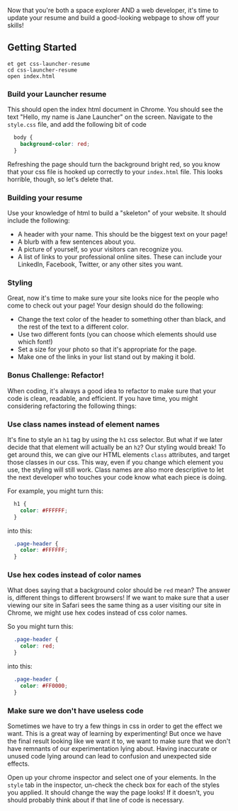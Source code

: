 Now that you're both a space explorer AND a web developer, it's time to update your resume and build a good-looking webpage to show off your skills!

## Getting Started
```no-highlight
et get css-launcher-resume
cd css-launcher-resume
open index.html
```

### Build your Launcher resume

This should open the index html document in Chrome. You should see the text "Hello, my name is Jane Launcher" on the screen. Navigate to the `style.css` file, and add the following bit of code

```css
  body {
    background-color: red;
  }
```

Refreshing the page should turn the background bright red, so you know that your css file is hooked up correctly to your `index.html` file. This looks horrible, though, so let's delete that.

### Building your resume
Use your knowledge of html to build a "skeleton" of your website. It should include the following:

* A header with your name. This should be the biggest text on your page!
* A blurb with a few sentences about you.
* A picture of yourself, so your visitors can recognize you.
* A list of links to your professional online sites. These can include your LinkedIn, Facebook, Twitter, or any other sites you want.

### Styling
Great, now it's time to make sure your site looks nice for the people who come to check out your page! Your design should do the following:

* Change the text color of the header to something other than black, and the rest of the text to a different color.
* Use two different fonts (you can choose which elements should use which font!)
* Set a size for your photo so that it's appropriate for the page.
* Make one of the links in your list stand out by making it bold.

### Bonus Challenge: Refactor!
When coding, it's always a good idea to refactor to make sure that your code is clean, readable, and efficient. If you have time, you might considering refactoring the following things:

### Use class names instead of element names
It's fine to style an `h1` tag by using the `h1` css selector. But what if we later decide that that element will actually be an `h2`? Our styling would break! To get around this, we can give our HTML elements `class` attributes, and target those classes in our css. This way, even if you change which element you use, the styling will still work. Class names are also more descriptive to let the next developer who touches your code know what each piece is doing.

For example, you might turn this:

```css
  h1 {
    color: #FFFFFF;
  }
```

into this:

```css
  .page-header {
    color: #FFFFFF;
  }
```

### Use hex codes instead of color names
What does saying that a background color should be `red` mean? The answer is, different things to different browsers! If we want to make sure that a user viewing our site in Safari sees the same thing as a user visiting our site in Chrome, we might use hex codes instead of css color names.

So you might turn this:

```css
  .page-header {
    color: red;
  }
```

into this:

```css
  .page-header {
    color: #FF0000;
  }
```

### Make sure we don't have useless code
Sometimes we have to try a few things in css in order to get the effect we want. This is a great way of learning by experimenting! But once we have the final result looking like we want it to, we want to make sure that we don't have remnants of our experimentation lying about. Having inaccurate or unused code lying around can lead to confusion and unexpected side effects.

Open up your chrome inspector and select one of your elements. In the `style` tab in the inspector, un-check the check box for each of the styles you applied. It should change the way the page looks! If it doesn't, you should probably think about if that line of code is necessary.
